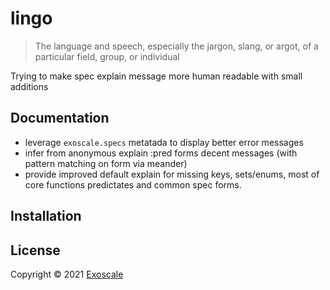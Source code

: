 # lingo

> The language and speech, especially the jargon, slang, or argot, of
> a particular field, group, or individual

Trying to make spec explain message more human readable with small
additions

## Documentation

* leverage `exoscale.specs` metatada to display better error messages
* infer from anonymous explain :pred forms decent messages (with
  pattern matching on form via meander)
* provide improved default explain for missing keys, sets/enums, most
  of core functions predictates and common spec forms.

## Installation


## License

Copyright © 2021 [Exoscale](https://exoscale.com)
